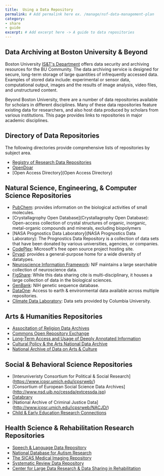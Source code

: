 ```yaml
---
title:  Using a Data Repository
permalink: # Add permalink here ex. /manage/nsf-data-management-plan
category: 
- share
- guide
excerpt: # Add excerpt here -> A guide to data repositories 
---
```


## Data Archiving at Boston University & Beyond

Boston University [IS&T's Department](http://www.bu.edu/datamanagement/resources/ist-services/) offers data security and archiving resources for the BU Community. The data archiving service is designed for secure, long-term storage of large quantities of infrequently accessed data. Examples of stored data include: experimental or sensor data, computational output, images and the results of image analysis, video files, and unstructured content.

Beyond Boston University, there are a number of data repositories available for scholars in different disciplines. Many of these data repositories feature existing data for researchers, and also host data produced by scholars from various institutions. This page provides links to repositories in major academic disciplines.

## Directory of Data Repositories

The following directories provide comprehensive lists of repositories by subject area.

* [Registry of Research Data Repositories](http://www.re3data.org/)
* [OpenDoar](http://opendoar.org/)
* [Open Access Directory](Open Access Directory)

## Natural Science, Engineering, & Computer Science Repositories

* [PubChem](http://pubchem.ncbi.nlm.nih.gov/): provides information on the biological activities of small molecules.
* [Crystallagrophy Open Database](Crystallagrophy Open Database): Open-access collection of crystal structures of organic, inorganic, metal-organic compounds and minerals, excluding biopolymers
* [NASA Prognostics Data Laboratory](NASA Prognostics Data Laboratory): The Prognostics Data Repository is a collection of data sets that have been donated by various universities, agencies, or companies.
* [CodePlex](CodePlex): Microsoft's free open source project hosting site.
* [Dryad](http://datadryad.org/): provides a general-purpose home for a wide diversity of datatypes. 
* [Neuroscience Information Framework](http://www.neuinfo.org/): NIF maintains a large searchable collection of neuroscience data.
* [FigShare](https://figshare.com/): While this data sharing cite is multi-disciplinary, it houses a large collection of data in the biological sciences.
* [GenBank](http://www.ncbi.nlm.nih.gov/genbank/): NIH genetic sequence database.
* [DataOne](https://www.dataone.org/): Access to earth & environmental data available across multiple repositories.
* [Climate Data Laboratory](https://www.dataone.org/): Data sets provided by Columbia University.

## Arts & Humanities Repositories

* [Associtation of Religion Data Archives](http://www.thearda.com/)
* [Commons Open Repository Exchange](https://commons.mla.org/core/)
* [Long-Term Access and Usage of Deeply Annotated Information](http://www.laudatio-repository.org/repository/)
* [Cultural Policy & the Arts National Data Archive](http://www.cpanda.org/cpanda/)
* [National Archive of Data on Arts & Culture](http://www.icpsr.umich.edu/icpsrweb/NADAC/)

## Social & Behavioral Science Repositories

* [Interuniveristy Consortium for Political & Social Research] (https://www.icpsr.umich.edu/icpsrweb/)
* [Consortium of European Social Science Data Archives] (http://www.nsd.uib.no/cessda/extcessda.jsp)
* [Databrary](https://nyu.databrary.org/)
* [National Archive of Criminal Justice Data] (http://www.icpsr.umich.edu/icpsrweb/NACJD/)
* [Child & Early Education Research Connections](http://www.researchconnections.org/childcare/download)

##  Health Science & Rehabilitation Research Repositories

* [Speech & Language Data Repository](http://sldr.org/)
* [National Database for Autism Research](https://ndar.nih.gov/)
* [The SICAS Medical Imaging Repository](https://www.smir.ch/)
* [Systematic Review Data Repository](http://srdr.ahrq.gov/)
* [Center for Large Data Research & Data Sharing in Rehabilitation](https://rehabsciences.utmb.edu/cldr/)


